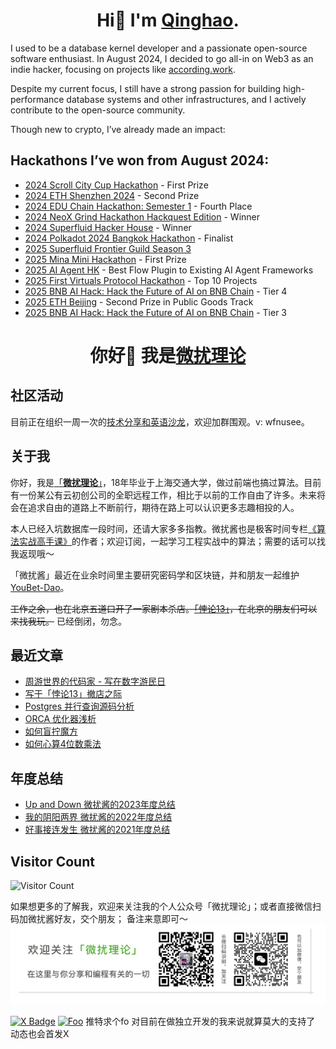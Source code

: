 <h1 align="center">Hi👋 I'm <a href="https://x.com/wfnuser">Qinghao</a>.</h1>

I used to be a database kernel developer and a passionate open-source software enthusiast. In August 2024, I decided to go all-in on Web3 as an indie hacker, focusing on projects like [according.work](https://according.work). 

Despite my current focus, I still have a strong passion for building high-performance database systems and other infrastructures, and I actively contribute to the open-source community.

Though new to crypto, I’ve already made an impact:

## Hackathons I’ve won from August 2024:

- [2024 Scroll City Cup Hackathon](https://www.hackquest.io/zh-cn/hackathons/Scroll-City-Cup-Hackathon) - First Prize  
- [2024 ETH Shenzhen 2024](https://openbuild.xyz/learn/challenges/2040759955) - Second Prize  
- [2024 EDU Chain Hackathon: Semester 1](https://dorahacks.io/hackathon/educhain/buidl) - Fourth Place  
- [2024 NeoX Grind Hackathon Hackquest Edition](https://www.hackquest.io/zh-cn/events/neo-x-grind-hackathon-hackquest-edition) - Winner  
- [2024 Superfluid Hacker House](https://mobile.x.com/FrancescoRenziA/status/1803388546423853131) - Winner  
- [2024 Polkadot 2024 Bangkok Hackathon](https://dorahacks.io/hackathon/polkadot-2024-bangkok/buidl) - Finalist  
- [2025 Superfluid Frontier Guild Season 3](https://x.com/Superfluid_HQ/status/1867224117579329724)  
- [2025 Mina Mini Hackathon](https://x.com/OpenBuildxyz/status/1889620848916807981) - First Prize
- [2025 AI Agent HK](https://x.com/OurTinTinLand/status/1910279003287834717) - Best Flow Plugin to Existing AI Agent Frameworks
- [2025 First Virtuals Protocol Hackathon](https://x.com/virtuals_io/status/1914323687073001804) - Top 10 Projects
- [2025 BNB AI Hack: Hack the Future of AI on BNB Chain](https://x.com/BNBChainDevs/status/1922201142202880259) - Tier 4
- [2025 ETH Beijing](https://x.com/PKUBlockchain/status/1924054622106529893) - Second Prize in Public Goods Track
- [2025 BNB AI Hack: Hack the Future of AI on BNB Chain](https://x.com/BNBCHAIN/status/1933072538684567680) - Tier 3


<h1 align="center">你好👋 我是<a href="https://x.com/wfnuser">微扰理论</a> </h1>

<!-- <p align="center"> <a href="https://github.com/ryo-ma/github-profile-trophy"><img src="https://github-profile-trophy.vercel.app/?username=wfnuser" alt="wfnuser"/></a></p>
 -->

## 社区活动
目前正在组织一周一次的[技术分享和英语沙龙](https://fvj06j66fob.feishu.cn/wiki/wikcnD5weFX2jpDG4ZZge6gBjHh)，欢迎加群围观。v: wfnusee。

## 关于我
你好，我是[「**微扰理论**」](https://x.com/wfnuser)，18年毕业于上海交通大学，做过前端也搞过算法。目前有一份某公有云初创公司的全职远程工作，相比于以前的工作自由了许多。未来将会在追求自由的道路上不断前行，期待在路上可以认识更多志趣相投的人。

本人已经入坑数据库一段时间，还请大家多多指教。微扰酱也是极客时间专栏[《算法实战高手课》](https://time.geekbang.org/column/intro/100100901?code=I%252F1%252FovCrth0wXifam7LWC3eGnJy9VdcYcfWACA1NG%252Fk%253D&utm_term=SPoster&page=A)的作者；欢迎订阅，一起学习工程实战中的算法；需要的话可以找我返现哦～

「微扰酱」最近在业余时间里主要研究密码学和区块链，并和朋友一起维护 [YouBet-Dao](https://www.github.com/youbetdao)。

~~工作之余，也在北京五道口开了一家剧本杀店。[「悖论13」](http://www.dianping.com/shop/G3e08uNvVM4U5Hg3)，在北京的朋友们可以来找我玩。~~ 已经倒闭，勿念。


## 最近文章
* [周游世界的代码家 - 写在数字游民日](https://mp.weixin.qq.com/s/7nNlduIQLvy1ExKZjbVazQ)
* [写于「悖论13」撤店之际](https://mp.weixin.qq.com/s/0fxwFS38ex7wXkSAJsRQyw)
* [Postgres 并行查询源码分析](https://mp.weixin.qq.com/s/ehhPOcSModd0pzVhXELI6g)
* [ORCA 优化器浅析](https://mp.weixin.qq.com/s/1KnxeC7id1Gi5wD7HOu4sQ)
* [如何盲拧魔方](https://mp.weixin.qq.com/s?__biz=Mzg3Mzg3MTA0OA==&mid=2247483880&idx=1&sn=8ca0ebe49449d2432195e00a1e739e85&source=41#wechat_redirect)
* [如何心算4位数乘法](https://mp.weixin.qq.com/s?__biz=Mzg3Mzg3MTA0OA==&mid=2247483879&idx=1&sn=2600ecbb3ef2407e4936fba8a5d777b6&source=41#wechat_redirect)

## 年度总结
* [Up and Down 微扰酱的2023年度总结](https://mp.weixin.qq.com/s/83E0bFaUdpEwAJygDHBUgQ)
* [我的阴阳两界 微扰酱的2022年度总结](https://mp.weixin.qq.com/s?__biz=Mzg3Mzg3MTA0OA==&mid=2247484029&idx=1&sn=1556bf5b9f4630b3f77e73f87543f855&chksm=ced821daf9afa8ccd6bd739ec28c541afc6aa691129b268b18256dc7498d22481fee4016a60e&scene=178&cur_album_id=2754624508320022528#rd)
* [好事接连发生 微扰酱的2021年度总结](https://mp.weixin.qq.com/s/6jgMHmy3w_Qubzurc5OcKA)


## Visitor Count
![Visitor Count](https://profile-counter.glitch.me/wfnuser/count.svg)

如果想更多的了解我，欢迎来关注我的个人公众号「微扰理论」；或者直接微信扫码加微扰酱好友，交个朋友； 备注来意即可～
![](banner.png)

[![X Badge](https://img.shields.io/badge/X-wfnuser-blue)](https://www.x.com/wfnuser)
[![Foo](https://pic.leetcode-cn.com/1641890108-KiCpre-file_1641890104115)](https://www.zhihu.com/people/qin-hao-37) 
推特求个fo 对目前在做独立开发的我来说就算莫大的支持了 动态也会首发X

